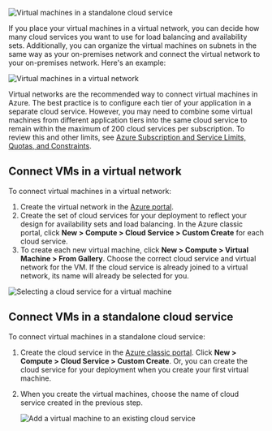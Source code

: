 

![Virtual machines in a standalone cloud service](https://docstestmedia1.blob.core.windows.net/azure-media/includes/media/virtual-machines-common-classic-connect-vms/CloudServiceExample.png)

If you place your virtual machines in a virtual network, you can decide how many cloud services you want to use for load balancing and availability sets. Additionally, you can organize the virtual machines on subnets in the same way as your on-premises network and connect the virtual network to your on-premises network. Here's an example:

![Virtual machines in a virtual network](https://docstestmedia1.blob.core.windows.net/azure-media/includes/media/virtual-machines-common-classic-connect-vms/VirtualNetworkExample.png)

Virtual networks are the recommended way to connect virtual machines in Azure. The best practice is to configure each tier of your application in a separate cloud service. However, you may need to combine some virtual machines from different application tiers into the same cloud service to remain within the maximum of 200 cloud services per subscription. To review this and other limits, see [Azure Subscription and Service Limits, Quotas, and Constraints](../articles/azure-subscription-service-limits.md).

## <a name="connect-vms-in-a-virtual-network"></a>Connect VMs in a virtual network
To connect virtual machines in a virtual network:

1. Create the virtual network in the [Azure portal](../articles/virtual-network/virtual-networks-create-vnet-classic-pportal.md).
2. Create the set of cloud services for your deployment to reflect your design for availability sets and load balancing. In the Azure classic portal, click **New > Compute > Cloud Service > Custom Create** for each cloud service.
3. To create each new virtual machine, click **New > Compute > Virtual Machine > From Gallery**. Choose the correct cloud service and virtual network for the VM. If the cloud service is already joined to a virtual network, its name will already be selected for you.

![Selecting a cloud service for a virtual machine](https://docstestmedia1.blob.core.windows.net/azure-media/includes/media/virtual-machines-common-classic-connect-vms/VMConfig1.png)

## <a name="connect-vms-in-a-standalone-cloud-service"></a>Connect VMs in a standalone cloud service
To connect virtual machines in a standalone cloud service:

1. Create the cloud service in the [Azure classic portal](http://manage.windowsazure.com). Click **New > Compute > Cloud Service > Custom Create**. Or, you can create the cloud service for your deployment when you create your first virtual machine.
2. When you create the virtual machines, choose the name of cloud service created in the previous step.
   
   ![Add a virtual machine to an existing cloud service](https://docstestmedia1.blob.core.windows.net/azure-media/includes/media/virtual-machines-common-classic-connect-vms/Connect-VM-to-CS.png)





